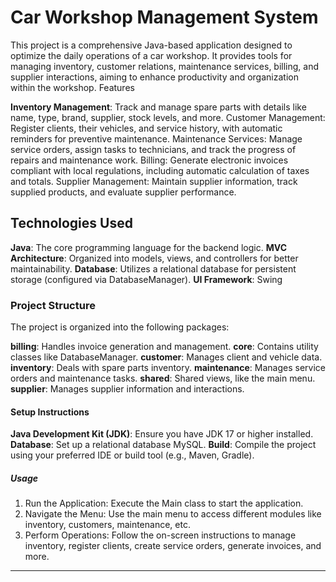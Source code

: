 # Car Workshop Management System
This project is a comprehensive Java-based application designed to optimize the daily operations of a car workshop. It provides tools for managing inventory, customer relations, maintenance services, billing, and supplier interactions, aiming to enhance productivity and organization within the workshop.
Features

**Inventory Management**: Track and manage spare parts with details like name, type, brand, supplier, stock levels, and more.
Customer Management: Register clients, their vehicles, and service history, with automatic reminders for preventive maintenance.
Maintenance Services: Manage service orders, assign tasks to technicians, and track the progress of repairs and maintenance work.
Billing: Generate electronic invoices compliant with local regulations, including automatic calculation of taxes and totals.
Supplier Management: Maintain supplier information, track supplied products, and evaluate supplier performance.

## Technologies Used

**Java**: The core programming language for the backend logic.
**MVC Architecture**: Organized into models, views, and controllers for better maintainability.
**Database**: Utilizes a relational database for persistent storage (configured via DatabaseManager).
**UI Framework**: Swing

### Project Structure
The project is organized into the following packages:

**billing**: Handles invoice generation and management.
**core**: Contains utility classes like DatabaseManager.
**customer**: Manages client and vehicle data.
**inventory**: Deals with spare parts inventory.
**maintenance**: Manages service orders and maintenance tasks.
**shared**: Shared views, like the main menu.
**supplier**: Manages supplier information and interactions.

#### Setup Instructions

**Java Development Kit (JDK)**: Ensure you have JDK 17 or higher installed.
**Database**: Set up a relational database MySQL.
**Build**: Compile the project using your preferred IDE or build tool (e.g., Maven, Gradle).

##### Usage

1. Run the Application: Execute the Main class to start the application.
2. Navigate the Menu: Use the main menu to access different modules like inventory, customers, maintenance, etc.
3. Perform Operations: Follow the on-screen instructions to manage inventory, register clients, create service orders, generate invoices, and more.
***
